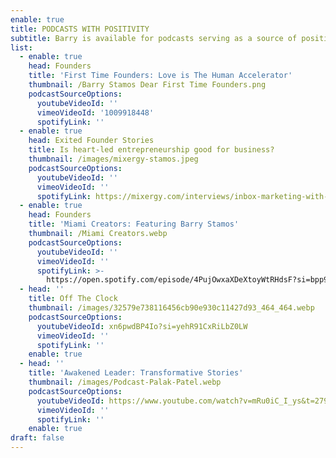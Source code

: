 ```yaml
---
enable: true
title: PODCASTS WITH POSITIVITY
subtitle: Barry is available for podcasts serving as a source of positivity.
list:
  - enable: true
    head: Founders
    title: 'First Time Founders: Love is The Human Accelerator'
    thumbnail: /Barry Stamos Dear First Time Founders.png
    podcastSourceOptions:
      youtubeVideoId: ''
      vimeoVideoId: '1009918448'
      spotifyLink: ''
  - enable: true
    head: Exited Founder Stories
    title: Is heart-led entrepreneurship good for business?
    thumbnail: /images/mixergy-stamos.jpeg
    podcastSourceOptions:
      youtubeVideoId: ''
      vimeoVideoId: ''
      spotifyLink: https://mixergy.com/interviews/inbox-marketing-with-barry-stamos/
  - enable: true
    head: Founders
    title: 'Miami Creators: Featuring Barry Stamos'
    thumbnail: /Miami Creators.webp
    podcastSourceOptions:
      youtubeVideoId: ''
      vimeoVideoId: ''
      spotifyLink: >-
        https://open.spotify.com/episode/4PujOwxaXDeXtoyWtRHdsF?si=bpp9pAlbRMC-854hyWihbw
  - head: ''
    title: Off The Clock
    thumbnail: /images/32579e738116456cb90e930c11427d93_464_464.webp
    podcastSourceOptions:
      youtubeVideoId: xn6pwdBP4Io?si=yehR91CxRiLbZ0LW
      vimeoVideoId: ''
      spotifyLink: ''
    enable: true
  - head: ''
    title: 'Awakened Leader: Transformative Stories'
    thumbnail: /images/Podcast-Palak-Patel.webp
    podcastSourceOptions:
      youtubeVideoId: https://www.youtube.com/watch?v=mRu0iC_I_ys&t=279s
      vimeoVideoId: ''
      spotifyLink: ''
    enable: true
draft: false
---
```

